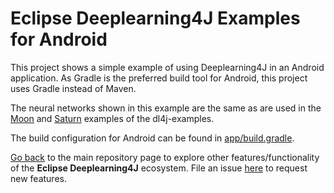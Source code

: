 # Eclipse Deeplearning4J Examples for Android

This project shows a simple example of using Deeplearning4J in an Android application. As Gradle is the preferred build tool for Android, this project uses Gradle instead of Maven.

The neural networks shown in this example are the same as are used in the [Moon](../dl4j-examples/src/main/java/org/deeplearning4j/examples/quickstart/modeling/feedforward/classification/MoonClassifier.java) and [Saturn](../dl4j-examples/src/main/java/org/deeplearning4j/examples/quickstart/modeling/feedforward/classification/SaturnClassifier.java) examples of the dl4j-examples.

The build configuration for Android can be found in [app/build.gradle](./app/build.gradle).

[Go back](../README.md) to the main repository page to explore other features/functionality of the **Eclipse Deeplearning4J** ecosystem. File an issue [here](https://github.com/eclipse/deeplearning4j-examples/issues) to request new features.


